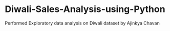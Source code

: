 # Diwali-Sales-Analysis-using-Python
Performed Exploratory data analysis on Diwali dataset by Ajinkya Chavan
